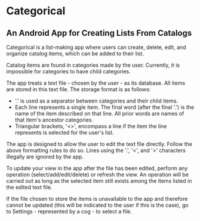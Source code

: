 # Categorical
## An Android App for Creating Lists From Catalogs

Categorical is a list-making app where users can create, delete, edit, and organize catalog items, 
which can be added to their list.

Catalog items are found in categories made by the user. Currently, it is impossible for categories 
to have child categories.

The app treats a text file - chosen by the user - as its database. All items are stored in this 
text file. The storage format is as follows:
- '.' is used as a separator between categories and their child items.
- Each line represents a single item. The final word (after the final '.') is the name of the item 
described on that line. All prior words are names of that item's ancestor categories.
- Triangular brackets, '<>', encompass a line if the item the line represents is selected for the 
user's list. 

The app is designed to allow the user to edit the text file directly. Follow the above formatting 
rules to do so. Lines using the '.', '<', and '>' characters illegally are ignored by the app.

To update your view in the app after the file has been edited, perform any operation 
(select/add/edit/delete) or refresh the view. An operation will be carried out as long as the 
selected item still exists among the items listed in the edited text file.

If the file chosen to store the items is unavailable to the app and therefore cannot be updated 
(this will be indicated to the user if this is the case), go to Settings - represented by a cog - 
to select a file.
